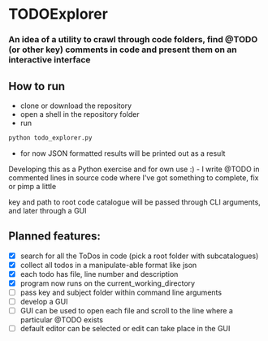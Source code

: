 # TODOExplorer
### An idea of a utility to crawl through code folders, find @TODO (or other key) comments in code and present them on an interactive interface

## How to run
- clone or download the repository
- open a shell in the repository folder
- run
```bash
python todo_explorer.py
```
- for now JSON formatted results will be printed out as a result

Developing this as a Python exercise and for own use :) - I write @TODO in commented lines in source code
where I've got something to complete, fix or pimp a little

key and path to root code catalogue will be passed through CLI arguments, and later through a GUI

## Planned features:

- [x] search for all the ToDos in code (pick a root folder with subcatalogues)
- [x] collect all todos in a manipulate-able format like json
- [x] each todo has file, line number and description
- [x] program now runs on the current_working_directory
- [ ] pass key and subject folder within command line arguments
- [ ] develop a GUI
- [ ] GUI can be used to open each file and scroll to the line where a particular @TODO exists
- [ ] default editor can be selected or edit can take place in the GUI
